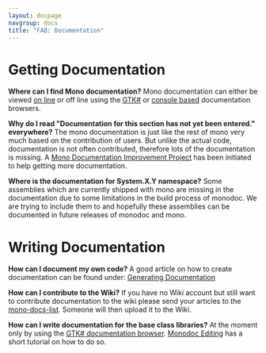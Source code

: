 ```yaml
---
layout: docpage
navgroup: docs
title: "FAQ: Documentation"
---
```


Getting Documentation
=====================

**Where can I find Mono documentation?** Mono documentation can either be viewed [on line](http://www.go-mono.com/docs/) or off line using the [GTK\#]({{site.github.url}}/old_site/Monodoc#the-gtk23-documentation-browser "Monodoc") or [console based]({{site.github.url}}/old_site/Monodoc#mod-28command-line-documentation-viewer29 "Monodoc") documentation browsers.

**Why do I read "Documentation for this section has not yet been entered." everywhere?** The mono documentation is just like the rest of mono very much based on the contribution of users. But unlike the actual code, documentation is not often contributed, therefore lots of the documentation is missing. A [Mono Documentation Improvement Project]({{site.github.url}}/old_site/Mono_Documentation_Improvement_Project "Mono Documentation Improvement Project") has been initiated to help getting more documentation.

**Where is the documentation for System.X.Y namespace?** Some assemblies which are currently shipped with mono are missing in the documentation due to some limitations in the build process of monodoc. We are trying to include them to and hopefully these assemblies can be documented in future releases of monodoc and mono.

Writing Documentation
=====================

**How can I document my own code?** A good article on how to create documentation can be found under: [Generating Documentation]({{site.github.url}}/old_site/Generating_Documentation "Generating Documentation")

**How can I contribute to the Wiki?** If you have no Wiki account but still want to contribute documentation to the wiki please send your articles to the [mono-docs-list](http://lists.ximian.com/mailman/listinfo/mono-docs-list). Someone will then upload it to the Wiki.

**How can I write documentation for the base class libraries?** At the moment only by using the [GTK\# documentation browser]({{site.github.url}}/old_site/Monodoc#the-gtk23-documentation-browser "Monodoc"). [Monodoc Editing]({{site.github.url}}/old_site/Monodoc_Editing "Monodoc Editing") has a short tutorial on how to do so.

